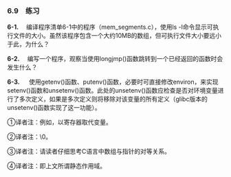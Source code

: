 ### 6.9　练习

**6-1.** 　编译程序清单6-1中的程序（mem_segments.c），使用ls -l命令显示可执行文件的大小。虽然该程序包含一个大约10MB的数组，但可执行文件大小要远小于此，为什么？

**6-2.** 　编写一个程序，观察当使用longjmp()函数跳转到一个已经返回的函数时会发生什么？

**6-3.** 　 使用getenv()函数、putenv()函数，必要时可直接修改environ，来实现setenv()函数和unsetenv()函数。此处的unsetenv()函数应检查是否对环境变量进行了多次定义，如果是多次定义则将移除对该变量的所有定义（glibc版本的unsetenv()函数实现了这一功能）。

①译者注：例如，以寄存器取代变量。

②译者注：\0。

③译者注：请读者仔细思考C语言中数组与指针的对等关系。

④译者注：即上文所谓静态作用域。



